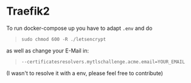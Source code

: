 # Traefik2 #

To run docker-compose up you have to adapt `.env` and do

> ```sudo chmod 600 -R ./letsencrypt```

as well as change your E-Mail in:

>  ```--certificatesresolvers.mytlschallenge.acme.email=YOUR_EMAIL```

(I wasn't to resolve it with a env, please feel free to contribute)